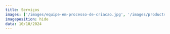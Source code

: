 ```yaml
---
title: Serviços
images: ['/images/equipe-em-processo-de-criacao.jpg', '/images/products/desenvolvimentoweb_horizontal.webp']
imageposition: hide
data: 10/10/2024
---
```

<listcard title="Serviços"/>